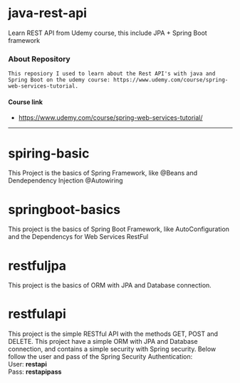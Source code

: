 # java-rest-api
Learn REST API from Udemy course, this include JPA + Spring Boot framework

### About Repository
```text
This reposiory I used to learn about the Rest API's with java and Spring Boot on the udemy course: https://www.udemy.com/course/spring-web-services-tutorial.
```

#### Course link 
- https://www.udemy.com/course/spring-web-services-tutorial/
<hr>

# spiring-basic
This Project is the basics of Spring Framework, like @Beans and Dendependency Injection @Autowiring
# springboot-basics
This project is the basics of Spring Boot Framework, like AutoConfiguration and the Dependencys for Web Services RestFul
# restfuljpa
This project is the basics of ORM with JPA and Database connection.
# restfulapi
This project is the simple RESTful API with the methods GET, POST and DELETE. This project have a simple ORM with JPA and Database connection, and contains a simple security with Spring security.
Below follow the user and pass of the Spring Security Authentication:
<br>
User: <b>restapi</b>
<br>
Pass: <b>restapipass</b>
